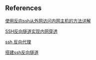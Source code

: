 ## References

[使用反向ssh从外网访问内网主机的方法详解](https://www.jb51.net/article/112524.htm)

[SSH反向隧道实现内网穿透](https://www.jianshu.com/p/3682e07a2ea3)

[ssh 反向代理](https://www.cnblogs.com/bubaya/p/7828817.html)

[搭建ssh反向隧道](https://www.jianshu.com/p/b1cc3b5aa00d)
